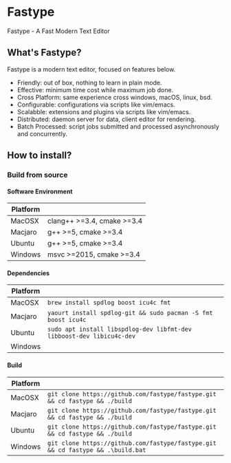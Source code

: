 # Fastype

Fastype - A Fast Modern Text Editor

## What's Fastype?

Fastype is a modern text editor, focused on features below.

* Friendly: out of box, nothing to learn in plain mode.
* Effective: minimum time cost while maximum job done.
* Cross Platform: same experience cross windows, macOS, linux, bsd.
* Configurable: configurations via scripts like vim/emacs.
* Scalabble: extensions and plugins via scripts like vim/emacs.
* Distributed: daemon server for data, client editor for rendering.
* Batch Processed: script jobs submitted and processed asynchronously and concurrently.

## How to install?

### Build from source

#### Software Environment

| Platform |                            |
|----------|----------------------------|
|  MacOSX  | clang++ >=3.4, cmake >=3.4 |
|  Macjaro | g++ >=5, cmake >=3.4       |
|  Ubuntu  | g++ >=5, cmake >=3.4       |
|  Windows | msvc >=2015, cmake >=3.4   |


#### Dependencies

| Platform |                                                                       |
|----------|-----------------------------------------------------------------------|
|  MacOSX  | `brew install spdlog boost icu4c fmt`                                 |
|  Macjaro | `yaourt install spdlog-git && sudo pacman -S fmt boost icu4c`         |
|  Ubuntu  | `sudo apt install libspdlog-dev libfmt-dev libboost-dev libicu4c-dev` |
|  Windows |                                                                       |

#### Build

| Platform |                                                                                 |
|----------|---------------------------------------------------------------------------------|
|  MacOSX  | `git clone https://github.com/fastype/fastype.git && cd fastype && ./build`     |
|  Macjaro | `git clone https://github.com/fastype/fastype.git && cd fastype && ./build`     |
|  Ubuntu  | `git clone https://github.com/fastype/fastype.git && cd fastype && ./build`     |
|  Windows | `git clone https://github.com/fastype/fastype.git && cd fastype && .\build.bat` |
